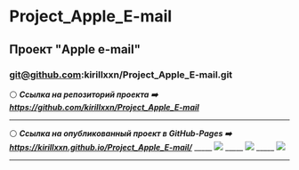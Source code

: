# Project_Apple_E-mail
## Проект "Apple e-mail" 
### git@github.com:kirillxxn/Project_Apple_E-mail.git 
:white_circle: ***Ссылка на репозиторий проекта :arrow_right: https://github.com/kirillxxn/Project_Apple_E-mail*** 
_____ 
:white_circle: ***Ссылка на опубликованный проект в GitHub-Pages :arrow_right: https://kirillxxn.github.io/Project_Apple_E-mail/*** 
_____ [![](https://imageup.ru/img263/4683597/snimok-ekrana-180.jpg)](https://imageup.ru/img263/4683597/snimok-ekrana-180.jpg.html) 
_____ [![](https://imageup.ru/img213/4683599/snimok-ekrana-181.jpg)](https://imageup.ru/img213/4683599/snimok-ekrana-181.jpg.html) 
_____ [![](https://imageup.ru/img142/4683601/snimok-ekrana-183.jpg)](https://imageup.ru/img142/4683601/snimok-ekrana-183.jpg.html) 
_____
